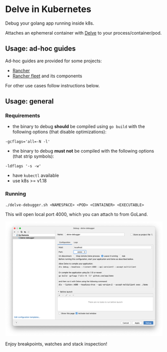 # Delve in Kubernetes

Debug your golang app running inside k8s.

Attaches an ephemeral container with [Delve](https://github.com/go-delve/delve) to your process/container/pod.

## Usage: ad-hoc guides

Ad-hoc guides are provided for some projects:
- [Rancher](docs/guides/README-rancher.md)
- [Rancher fleet](docs/guides/README-fleet.md) and its components

For other use cases follow instructions below.

## Usage: general

### Requirements
- the binary to debug **should** be compiled using `go build` with the following options (that disable optimizations):
```
-gcflags='all=-N -l'
```

- the binary to debug **must not** be compiled with the following options (that strip symbols):
 ```
 -ldflags '-s -w'
 ```

- have `kubectl` available
- use k8s >= v1.18


### Running

```
./delve-debugger.sh <NAMESPACE> <POD> <CONTAINER> <EXECUTABLE>
```

This will open local port 4000, which you can attach to from GoLand.

![GoLand configuration screen](./docs/GoLand_config.png)

Enjoy breakpoints, watches and stack inspection!
